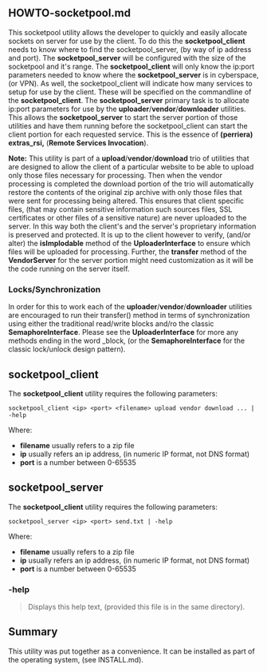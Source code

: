 ## HOWTO-socketpool.md
This socketpool utility allows the developer to quickly and easily allocate sockets on server for use by the client. To do this the **socketpool_client** needs to know where to find the socketpool_server, (by way of ip address and port). The **socketpool_server** will be configured with the size of the socketpool and it's range. The **socketpool_client** will only know the ip:port parameters needed to know where the **socketpool_server** is in cyberspace, (or VPN). As well, the socketpool_client will indicate how many services to setup for use by the client. These will be specified on the commandline of the **socketpool_client**. The **socketpool_server** primary task is to allocate ip:port parameters for use by the **uploader**/**vendor**/**downloader** utilities. This allows the **socketpool_server** to start the server portion of those utilities and have them running before the socketpool_client can start the client portion for each requested service. This is the essence of **(perriera) extras_rsi,** (**Remote Services Invocation**).

**Note:** This utility is part of a **upload**/**vendor**/**download** trio of utilities that are designed to allow the client of a particular website to be able to upload only those files necessary for processing. Then when the vendor processing is completed the download portion of the trio will automatically restore the contents of the original zip archive with only those files that were sent for processing being altered. This ensures that client specific files, (that may contain sensitive information such sources files, SSL certificates or other files of a sensitive nature) are never uploaded to the server. In this way both the client's and the server's proprietary information is preserved and protected. It is up to the client however to verify, (and/or alter) the **isImplodable** method of the **UploaderInterface** to ensure which files will be uploaded for processing. Further, the **transfer** method of the **VendorServer** for the server portion might need customization as it will be the code running on the server itself. 

### Locks/Synchronization
In order for this to work each of the **uploader**/**vendor**/**downloader** utilities are encouraged to run their transfer() method in terms of synchronization using either the traditional read/write blocks and/ro the classic **SemaphoreInterface**. Please see the **UploaderInterface** for more any methods ending in the word _block, (or the **SemaphoreInterface** for the classic lock/unlock design pattern).

## socketpool_client
The **socketpool_client** utility requires the following parameters:

	socketpool_client <ip> <port> <filename> upload vendor download ... | -help

Where:

 - **filename** usually refers to a zip file
 - **ip** usually refers an ip address, (in numeric IP format, not DNS format)
 - **port** is a number between 0-65535

## socketpool_server
The **socketpool_client** utility requires the following parameters:

	socketpool_server <ip> <port> send.txt | -help

Where:

 - **filename** usually refers to a zip file
 - **ip** usually refers an ip address, (in numeric IP format, not DNS format)
 - **port** is a number between 0-65535

### -help
> Displays this help text, (provided this file is in the same directory).

## Summary
This utility was put together as a convenience. It can be installed as part of the operating system, (see INSTALL.md).


 
